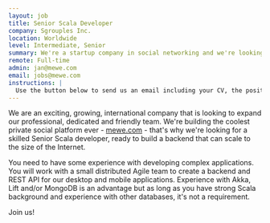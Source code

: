 ```yaml
---
layout: job
title: Senior Scala Developer
company: Sgrouples Inc.
location: Worldwide
level: Intermediate, Senior
summary: We're a startup company in social networking and we're looking for new backend developers, with solid Scala background and ideally with some Akka experience, to join our young, agile, international and remote team. Akka experience is not a requirement, but will definitely be an advantage.
remote: Full-time
admin: jan@mewe.com
email: jobs@mewe.com
instructions: |
  Use the button below to send us an email including your CV, the position you're applying for, and anything else you might want to say.
---
```


<!-- break -->
We are an exciting, growing, international company that is looking to expand our professional, dedicated and friendly team. We're building the coolest private social platform ever - [mewe.com](https://mewe.com/) - that's why we're looking for a skilled Senior Scala developer, ready to build a backend that can scale to the size of the Internet.

You need to have some experience with developing complex applications. You will work with a small distributed Agile team to create a backend and REST API for our desktop and mobile applications. Experience with Akka, Lift and/or MongoDB is an advantage but as long as you have strong Scala background and experience with other databases, it's not a requirement.

Join us!